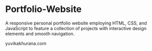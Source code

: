 # Portfolio-Website

A responsive personal portfolio website employing HTML, CSS, and JavaScript to feature a collection of projects with interactive design elements and smooth navigation.

yuvikakhurana.com
